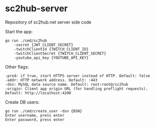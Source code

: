 # sc2hub-server

Repository of sc2hub.net server side code

Start the app:

    go run ./cmd/sc2hub 
        -secret {JWT_CLIENT_SECRET} 
        -twitchClientId {TWITCH_CLIENT_ID} 
        -twitchClientSecret {TWITCH_CLIENT_SECRET} 
        -youtube_api_key {YOUTUBE_API_KEY} 

Other flags:

    -prod: if true, start HTTPS server instead of HTTP. Default: false
    -addr: HTTP network address. Default: :443
    -dsn: MySQL data source name. Default: root:root@/sc2hub
    -origin: Client app origin URL (for handling preflight requests). Default: http://localhost:4200

Create DB users:

    go run ./cmd/create_user -dsn {DSN}
    Enter username, press enter
    Enter password, press enter
